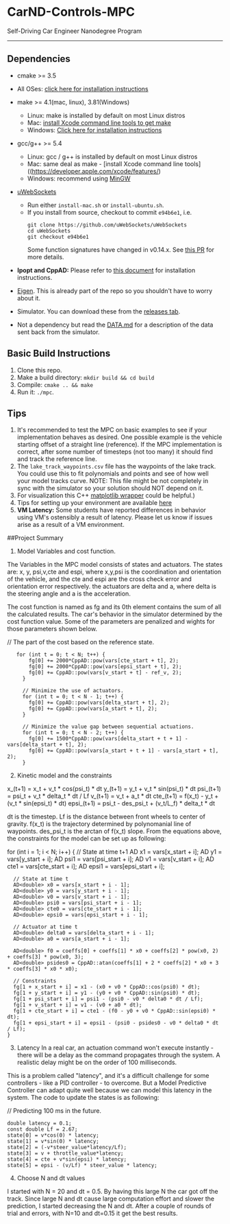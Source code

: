 # CarND-Controls-MPC
Self-Driving Car Engineer Nanodegree Program

---

## Dependencies

* cmake >= 3.5
 * All OSes: [click here for installation instructions](https://cmake.org/install/)
* make >= 4.1(mac, linux), 3.81(Windows)
  * Linux: make is installed by default on most Linux distros
  * Mac: [install Xcode command line tools to get make](https://developer.apple.com/xcode/features/)
  * Windows: [Click here for installation instructions](http://gnuwin32.sourceforge.net/packages/make.htm)
* gcc/g++ >= 5.4
  * Linux: gcc / g++ is installed by default on most Linux distros
  * Mac: same deal as make - [install Xcode command line tools]((https://developer.apple.com/xcode/features/)
  * Windows: recommend using [MinGW](http://www.mingw.org/)
* [uWebSockets](https://github.com/uWebSockets/uWebSockets)
  * Run either `install-mac.sh` or `install-ubuntu.sh`.
  * If you install from source, checkout to commit `e94b6e1`, i.e.
    ```
    git clone https://github.com/uWebSockets/uWebSockets
    cd uWebSockets
    git checkout e94b6e1
    ```
    Some function signatures have changed in v0.14.x. See [this PR](https://github.com/udacity/CarND-MPC-Project/pull/3) for more details.

* **Ipopt and CppAD:** Please refer to [this document](https://github.com/udacity/CarND-MPC-Project/blob/master/install_Ipopt_CppAD.md) for installation instructions.
* [Eigen](http://eigen.tuxfamily.org/index.php?title=Main_Page). This is already part of the repo so you shouldn't have to worry about it.
* Simulator. You can download these from the [releases tab](https://github.com/udacity/self-driving-car-sim/releases).
* Not a dependency but read the [DATA.md](./DATA.md) for a description of the data sent back from the simulator.


## Basic Build Instructions

1. Clone this repo.
2. Make a build directory: `mkdir build && cd build`
3. Compile: `cmake .. && make`
4. Run it: `./mpc`.

## Tips

1. It's recommended to test the MPC on basic examples to see if your implementation behaves as desired. One possible example
is the vehicle starting offset of a straight line (reference). If the MPC implementation is correct, after some number of timesteps
(not too many) it should find and track the reference line.
2. The `lake_track_waypoints.csv` file has the waypoints of the lake track. You could use this to fit polynomials and points and see of how well your model tracks curve. NOTE: This file might be not completely in sync with the simulator so your solution should NOT depend on it.
3. For visualization this C++ [matplotlib wrapper](https://github.com/lava/matplotlib-cpp) could be helpful.)
4.  Tips for setting up your environment are available [here](https://classroom.udacity.com/nanodegrees/nd013/parts/40f38239-66b6-46ec-ae68-03afd8a601c8/modules/0949fca6-b379-42af-a919-ee50aa304e6a/lessons/f758c44c-5e40-4e01-93b5-1a82aa4e044f/concepts/23d376c7-0195-4276-bdf0-e02f1f3c665d)
5. **VM Latency:** Some students have reported differences in behavior using VM's ostensibly a result of latency.  Please let us know if issues arise as a result of a VM environment.

##Project Summary
1. Model Variables and cost function.

 The Variables in the MPC model consists of states and actuators. The states are: x, y, psi,v,cte and espi, where x,y,psi is the coordination and orientation of the vehicle, and the cte and espi are the cross check error and orientation error respectively. the actuators are delta and a, where delta is the steering angle and a is the acceleration.

 The cost function is named as fg and its 0th element contains the sum of all the calculated results. The car's behavior in the simulator determined by the cost function value. Some of the parameters are penalized and wights for those parameters shown below.

 // The part of the cost based on the reference state.

       for (int t = 0; t < N; t++) {
	       fg[0] += 2000*CppAD::pow(vars[cte_start + t], 2);
	       fg[0] += 2000*CppAD::pow(vars[epsi_start + t], 2);
	       fg[0] += CppAD::pow(vars[v_start + t] - ref_v, 2);
	     }

	     // Minimize the use of actuators.
	     for (int t = 0; t < N - 1; t++) {
	       fg[0] += CppAD::pow(vars[delta_start + t], 2);
	       fg[0] += CppAD::pow(vars[a_start + t], 2);
	     }

	     // Minimize the value gap between sequential actuations.
	     for (int t = 0; t < N - 2; t++) {
	       fg[0] += 1500*CppAD::pow(vars[delta_start + t + 1] - vars[delta_start + t], 2);
	       fg[0] += CppAD::pow(vars[a_start + t + 1] - vars[a_start + t], 2);
	     }

2. Kinetic model and the constraints

 x_(t+1) = x_t + v_t * cos(psi_t) * dt
 y_(t+1) = y_t + v_t * sin(psi_t) * dt
 psi_(t+1) = psi_t + v_t * delta_t * dt / Lf
 v_(t+1) = v_t + a_t * dt
 cte_(t+1) = f(x_t) - y_t + (v_t * sin(epsi_t) * dt)
 epsi_(t+1) = psi_t - des_psi_t + (v_t/L_f) * delta_t * dt

 dt is the timestep. Lf is the distance between front wheels to center of gravity. f(x_t) is the trajectory determined by polynomanial line of waypoints. des_psi_t is the arctan of f(x_t) slope.
 From the equations above, the constraints for the model can be set up as following:

 for (int i = 1; i < N; i++) {
      // State at time t+1
      AD<double> x1 = vars[x_start + i];
      AD<double> y1 = vars[y_start + i];
      AD<double> psi1 = vars[psi_start + i];
      AD<double> v1 = vars[v_start + i];
      AD<double> cte1 = vars[cte_start + i];
      AD<double> epsi1 = vars[epsi_start + i];

      // State at time t
      AD<double> x0 = vars[x_start + i - 1];
      AD<double> y0 = vars[y_start + i - 1];
      AD<double> v0 = vars[v_start + i - 1];
      AD<double> psi0 = vars[psi_start + i - 1];
      AD<double> cte0 = vars[cte_start + i - 1];
      AD<double> epsi0 = vars[epsi_start + i - 1];

      // Actuator at time t
      AD<double> delta0 = vars[delta_start + i - 1];
      AD<double> a0 = vars[a_start + i - 1];

      AD<double> f0 = coeffs[0] + coeffs[1] * x0 + coeffs[2] * pow(x0, 2) + coeffs[3] * pow(x0, 3);
      AD<double> psides0 = CppAD::atan(coeffs[1] + 2 * coeffs[2] * x0 + 3 * coeffs[3] * x0 * x0);

      // Constraints
      fg[1 + x_start + i] = x1 - (x0 + v0 * CppAD::cos(psi0) * dt);
      fg[1 + y_start + i] = y1 - (y0 + v0 * CppAD::sin(psi0) * dt);
      fg[1 + psi_start + i] = psi1 - (psi0 - v0 * delta0 * dt / Lf);
      fg[1 + v_start + i] = v1 - (v0 + a0 * dt);
      fg[1 + cte_start + i] = cte1 - (f0 - y0 + v0 * CppAD::sin(epsi0) * dt);
      fg[1 + epsi_start + i] = epsi1 - (psi0 - psides0 - v0 * delta0 * dt / Lf);
    }

3. Latency
In a real car, an actuation command won't execute instantly - there will be a delay as the command propagates through the system. A realistic delay might be on the order of 100 milliseconds.

This is a problem called "latency", and it's a difficult challenge for some controllers - like a PID controller - to overcome. But a Model Predictive Controller can adapt quite well because we can model this latency in the system. The code to update the states is as following:

// Predicting 100 ms in the future.

    double latency = 0.1;
    const double Lf = 2.67;
    state[0] = v*cos(0) * latency;
    state[1] = v*sin(0) * latency;
    state[2] = (-v*steer_value*latency/Lf);
    state[3] = v + throttle_value*latency;
    state[4] = cte + v*sin(epsi) * latency;
    state[5] = epsi - (v/Lf) * steer_value * latency;

4. Choose N and dt values

I started with N = 20 and dt = 0.5. By having this large N the car got off the track. Since large N and dt cause large computation effort and slower the prediction, I started decreasing the N and dt. After a couple of rounds of trial and errors, with N=10 and  dt=0.15 it get the best results.
